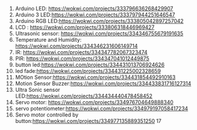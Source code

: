 1. Arduino LED: https://wokwi.com/projects/333796636268429907
2. Arduino 3 LED:https://wokwi.com/projects/333797944251646547
3. Arduino RGB LED:https://wokwi.com/projects/333805042897257042
4. LCD : https://wokwi.com/projects/333806318446969427
5. Ultrasonic sensor: https://wokwi.com/projects/334346755679191635
6. Temperature and Humidity: https://wokwi.com/projects/334346231606149714
7. IR: https://wokwi.com/projects/334347782067323474
8. PIR: https://wokwi.com/projects/334347041012449875
9. button led:https://wokwi.com/projects/334431013706924626
10. led fade:https://wokwi.com/projects/334431225002328659
11. MOtion Sensor:https://wokwi.com/projects/334431854492910163
12. Motion Sensor Buzzer:https://wokwi.com/projects/334433831716127314
13. Ultra Sonic sensor LED:https://wokwi.com/projects/334434440478458452
14. Servo motor: https://wokwi.com/projects/334976704649888340
15. servo potentiometer:https://wokwi.com/projects/334979197058417234
16. Servo motor controlled by button:https://wokwi.com/projects/334977135889351250
17
